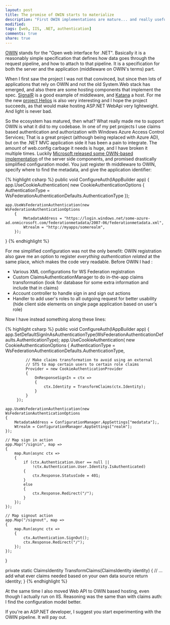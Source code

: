 ```yaml
---
layout: post
title: The promise of OWIN starts to materialize
description: "First OWIN implementations are mature... and really useful."
modified:
tags: [web, IIS, .NET, authentication]
comments: true
share: true
---
```


[OWIN](http://owin.org/) stands for the "Open web interface for .NET". Basically it is a reasonably simple specification that defines how data goes through the request pipeline, and how to attach to that pipeline. It is a specification for both the server and the application (middleware on OWIN's terms) part. 

When I first saw the project I was not that convinced, but since then lots of applications that rely on OWIN and not the old System.Web stack has emerged, and also there are some hosting components that implement the spec. [SignalR](http://signalr.net/) is a good example of middleware, and [Katana](http://katanaproject.codeplex.com/documentation) a host. For me the new [project Helios](http://blogs.msdn.com/b/webdev/archive/2014/02/18/introducing-asp-net-project-helios.aspx) is also very interesting and I hope the project succeeds, as that would make hosting ASP.NET WebApi very lightweight. And light is never bad.  

So the ecosystem has matured, then what? What really made me to support OWIN is what it did to my codebase. In one of my pet projects I use claims based authentication and authorization with Windows Azure Access Control Services; That is a great project (although being replaced with Azure AD), but on the .NET MVC application side it has been a pain to integrate. The amount of web.config carbage it needs is huge, and I have broken it multiple times. Luckily [Microsoft released some OWIN-based implementation](http://blogs.msdn.com/b/webdev/archive/2014/02/21/using-claims-in-your-web-app-is-easier-with-the-new-owin-security-components.aspx) of the server side components, and promised drastically simplified configuration model. You just register th middleware to OWIN, specify where to find the metadata, and give the application identifier:  

{% highlight csharp %}
public void ConfigureAuth(IAppBuilder app)
{
    app.UseCookieAuthentication(
        new CookieAuthenticationOptions
        {
            AuthenticationType = 
               WsFederationAuthenticationDefaults.AuthenticationType
        });

    app.UseWsFederationAuthentication(new WsFederationAuthenticationOptions
        {
            MetadataAddress = "https://login.windows.net/some-azure-ad.onmicrosoft.com/federationmetadata/2007-06/federationmetadata.xml",
            Wtrealm = "http://myapps/somerealm",
        });
}
{% endhighlight %}

For me simplified configuration was not the only benefit: OWIN registration also gave me an option to register *everything authentication related* at the same place, which makes the code very readable. Before OWIN I had :

- Various XML configurations for WS Federation registration
- Custom ClaimsAuthenticationManager to do in-the-app claims transformation (look for database for some extra information and include that in claims)
- Account controller to handle sign in and sign out actions 
- Handler to add user's roles to all outgoing request for better usability (hide client side elements on single page application based on user's role)   

Now I have instead something along these lines: 

{% highlight csharp %}
public void ConfigureAuth(IAppBuilder app)
{
	app.SetDefaultSignInAsAuthenticationType(WsFederationAuthenticationDefaults.AuthenticationType);
	app.UseCookieAuthentication(
		 new CookieAuthenticationOptions
		 {
			 AuthenticationType = WsFederationAuthenticationDefaults.AuthenticationType,

			 // Make claims transformation to avoid using an external 
			 // STS to map certain users to certain role claims
			 Provider = new CookieAuthenticationProvider
			 {
				 OnResponseSignIn = ctx =>
				 {
					 ctx.Identity = TransformClaims(ctx.Identity);
				 }
			 }
		 });

	app.UseWsFederationAuthentication(new WsFederationAuthenticationOptions
	{
		MetadataAddress = ConfigurationManager.AppSettings["medatata"];,
		Wtrealm = ConfigurationManager.AppSettings["realm"];
	});

	// Map sign in action
	app.Map("/signin", map =>
	{
		map.Run(async ctx =>
		{
			if (ctx.Authentication.User == null ||
				!ctx.Authentication.User.Identity.IsAuthenticated)
			{
				ctx.Response.StatusCode = 401;
			}
			else
			{
				ctx.Response.Redirect("/");
			}
		});
	});

	// Map signout action
	app.Map("/signout", map =>
	{
		map.Run(async ctx =>
		{
			ctx.Authentication.SignOut();
			ctx.Response.Redirect("/");
		});
	});
}

private static ClaimsIdentity TransformClaims(ClaimsIdentity identity)
{
	// ... add what ever claims needed based on your own data source
	return identity;
}
{% endhighlight %}

At the same time I also moved Web API to OWIN based hosting, even though I actually run on IIS. Reasoning was the same than with claims auth: I find the configuration model better. 

If you're an ASP.NET developer, I suggest you start experimenting with the OWIN pipeline. It will pay out. 